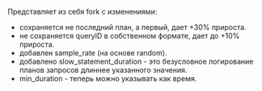 Представляет из себя fork с изменениями:

* сохраняется не последний план, а первый, дает +30% прироста.
* не сохраняется queryID в собственном формате, дает до +10% прироста.
* добавлен sample_rate (на основе random).
* добавлено slow_statement_duration - это безусловное логирование планов запросов длиннее
  указанного значения.
* min_duration - теперь можно указывать как время.
